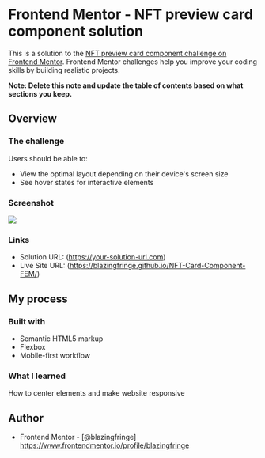 # Frontend Mentor - NFT preview card component solution

This is a solution to the [NFT preview card component challenge on Frontend Mentor](https://www.frontendmentor.io/challenges/nft-preview-card-component-SbdUL_w0U). Frontend Mentor challenges help you improve your coding skills by building realistic projects. 



**Note: Delete this note and update the table of contents based on what sections you keep.**

## Overview

### The challenge

Users should be able to:

- View the optimal layout depending on their device's screen size
- See hover states for interactive elements

### Screenshot

![](./screenshot.png)

### Links

- Solution URL: (https://your-solution-url.com)
- Live Site URL: (https://blazingfringe.github.io/NFT-Card-Component-FEM/)

## My process

### Built with

- Semantic HTML5 markup
- Flexbox
- Mobile-first workflow



### What I learned

How to center elements and make website responsive




## Author


- Frontend Mentor - [@blazingfringe] https://www.frontendmentor.io/profile/blazingfringe





